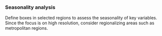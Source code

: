 ### Seasonality analysis 
 
Define boxes in selected regions to assess the seasonality of key variables. Since the focus is on high resolution, consider regionalizing areas such as metropolitan regions.